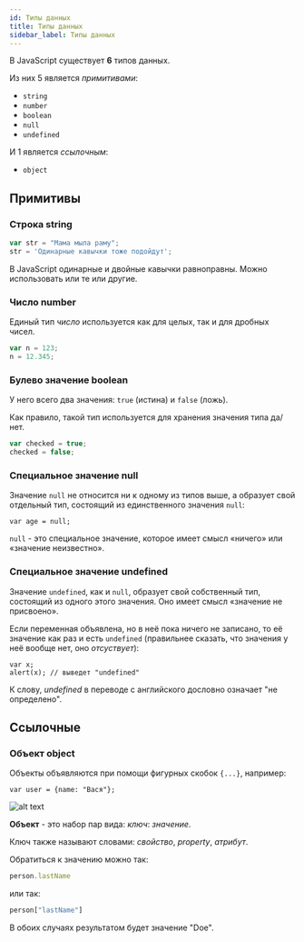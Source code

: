 ```yaml
---
id: Типы данных
title: Типы данных
sidebar_label: Типы данных
---
```


В JavaScript существует **6** типов данных.

Из них 5 является *примитивами*:

* ```string```
* ```number```
* ```boolean```
* ```null```
* ```undefined```

И 1 является *ссылочным*:

* ```object```

## Примитивы

### Строка string

```js
var str = "Мама мыла раму";
str = 'Одинарные кавычки тоже подойдут';
```

В JavaScript одинарные и двойные кавычки равноправны. Можно использовать или те или другие.

### Число number

Единый тип *число* используется как для целых, так и для дробных чисел.

```js
var n = 123;
n = 12.345;
```

### Булево значение boolean

У него всего два значения: ```true``` (истина) и ```false``` (ложь).

Как правило, такой тип используется для хранения значения типа да/нет.

```js
var checked = true;
checked = false;
```

### Специальное значение null

Значение ```null``` не относится ни к одному из типов выше, а образует свой отдельный тип, состоящий из единственного значения ```null```:

```
var age = null;
```

```null``` - это специальное значение, которое имеет смысл «ничего» или «значение неизвестно».

### Специальное значение undefined

Значение ```undefined```, как и ```null```, образует свой собственный тип, состоящий из одного этого значения. Оно имеет смысл «значение не присвоено».

Если переменная объявлена, но в неё пока ничего не записано, то её значение как раз и есть ```undefined``` (правильнее сказать, что значения у неё вообще нет, оно *отсуствует*):

```
var x;
alert(x); // выведет "undefined"
```

К слову, *undefined* в переводе с английского дословно означает "не определено".

## Ссылочные

### Объект object

Объекты объявляются при помощи фигурных скобок ```{...}```, например:

```
var user = {name: "Вася"};
```

![alt text](https://github.com/adam-p/markdown-here/raw/master/src/common/images/icon48.png "Logo Title Text 1")

**Объект** - это набор пар вида: *ключ*: *значение*.

Ключ также называют словами: *свойство*, *property*, *атрибут*.

Обратиться к значению можно так:

```js
person.lastName
```

или так:

```js
person["lastName"]
```

В обоих случаях результатом будет значение "Doe".
